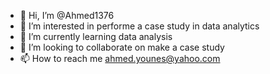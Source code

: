 - 👋 Hi, I’m @Ahmed1376
- 👀 I’m interested in  performe a case study in data analytics 
- 🌱 I’m currently learning data analysis
- 💞️ I’m looking to collaborate on make a case study
- 📫 How to reach me ahmed.younes@yahoo.com

<!---
Ahmed1376/Ahmed1376 is a ✨ special ✨ repository because its `README.md` (this file) appears on your GitHub profile.
You can click the Preview link to take a look at your changes.
--->
